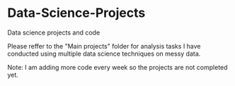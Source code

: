 # Data-Science-Projects
Data science projects and code 

Please reffer to the "Main projects" folder for analysis tasks I have conducted using multiple data science techniques on messy data. 

Note: I am adding more code every week so the projects are not completed yet. 
